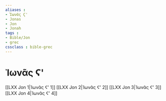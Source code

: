 ```yaml
---
aliases : 
- Ἰωνᾶς Ϛ'
- Jonas
- Jon
- Jonah
tags : 
- Bible/Jon
- grec
cssclass : bible-grec
---
```


# Ἰωνᾶς Ϛ'

[[LXX Jon 1|Ἰωνᾶς Ϛ' 1]]
[[LXX Jon 2|Ἰωνᾶς Ϛ' 2]]
[[LXX Jon 3|Ἰωνᾶς Ϛ' 3]]
[[LXX Jon 4|Ἰωνᾶς Ϛ' 4]]
